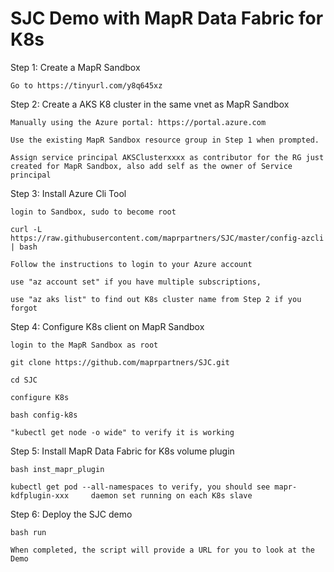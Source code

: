 # SJC Demo with MapR Data Fabric for K8s

Step 1: Create a MapR Sandbox

    Go to https://tinyurl.com/y8q645xz

Step 2: Create a AKS K8 cluster in the same vnet as MapR Sandbox

    Manually using the Azure portal: https://portal.azure.com

    Use the existing MapR Sandbox resource group in Step 1 when prompted.

    Assign service principal AKSClusterxxxx as contributor for the RG just created for MapR Sandbox, also add self as the owner of Service principal

Step 3: Install Azure Cli Tool

    login to Sandbox, sudo to become root

    curl -L https://raw.githubusercontent.com/maprpartners/SJC/master/config-azcli | bash

    Follow the instructions to login to your Azure account

    use "az account set" if you have multiple subscriptions, 

    use "az aks list" to find out K8s cluster name from Step 2 if you forgot


Step 4: Configure K8s client on MapR Sandbox

    login to the MapR Sandbox as root

    git clone https://github.com/maprpartners/SJC.git

    cd SJC

    configure K8s

    bash config-k8s

    "kubectl get node -o wide" to verify it is working

Step 5: Install MapR Data Fabric for K8s volume plugin

    bash inst_mapr_plugin 

    kubectl get pod --all-namespaces to verify, you should see mapr-kdfplugin-xxx     daemon set running on each K8s slave

Step 6: Deploy the SJC demo

    bash run

    When completed, the script will provide a URL for you to look at the Demo


